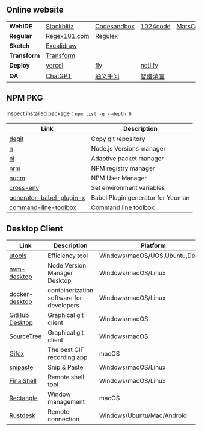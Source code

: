 ## Online website

<table style="margin-left: auto; margin-right: auto;">
  <tr>
      <td><strong>WebIDE</strong></td>
      <td>
          <a target="_blank" href="https://stackblitz.com/">Stackblitz</a>
      </td>
      <td>
          <a target="_blank" href="https://codesandbox.io/">Codesandbox</a>
      </td>
      <td>
          <a target="_blank" href="https://1024code.com/">1024code</a>
      </td> 
      <td>
          <a target="_blank" href="https://www.marscode.com/">MarsCode</a>
      </td>
  </tr>
  <tr>
      <td><strong>Regular</strong></td>
      <td>
          <a target="_blank" href="https://regex101.com/">Regex101.com</a>
      </td>
      <td>
          <a target="_blank" href="https://jex.im/regulex/">Regulex</a>
      </td>
      <td></td>
      <td></td>
  </tr>
  <tr>
      <td><strong>Sketch</strong></td>
      <td>
          <a target="_blank" href="https://board.dooring.vip/">Excalidraw</a>
      </td>
      <td></td>
      <td></td>
      <td></td>
  </tr>
  <tr>
      <td><strong>Transform</strong></td>
      <td>
          <a target="_blank" href="https://transform.tools/">Transform</a>
      </td>
      <td></td>
      <td></td>
      <td></td>
  </tr>
  <tr>
      <td><strong>Deploy</strong></td>
      <td>
          <a target="_blank" href="https://vercel.com">vercel</a>
      </td>
      <td>
          <a target="_blank" href="https://fly.io/">fly</a>
      </td>
      <td>
          <a target="_blank" href="https://www.netlify.com/">netlify</a>
      </td>
      <td></td>
  </tr>
  <tr>
      <td><strong>QA</strong></td>
      <td>
          <a target="_blank" href="https://chat.openai.com/">ChatGPT</a>
      </td>
      <td>
          <a target="_blank" href="https://tongyi.aliyun.com/qianwen/">通义千问</a>
      </td>
      <td>
          <a target="_blank" href="https://chatglm.cn/main/alltoolsdetail">智谱清言</a>
      </td>
      <td></td>
  </tr>
</table>

## NPM PKG
Inspect installed package：`npm list -g --depth 0`

| Link | Description |
|------|-------------|
|[degit](https://www.npmjs.com/package/degit)|Copy git repository|
|[n](https://www.npmjs.com/package/n)|Node.js Versions manager|
|[ni](https://www.npmjs.com/package/@antfu/ni)|Adaptive packet manager|
|[nrm](https://www.npmjs.com/package/nrm)|NPM registry manager|
|[nucm](https://www.npmjs.com/package/nucm)|NPM User Manager|
|[cross-env](https://www.npmjs.com/package/cross-env)|Set environment variables|
|[generator-babel-plugin-x](https://www.npmjs.com/package/generator-babel-plugin-x)|Babel Plugin generator for Yeoman|
|[command-line-toolbox](https://www.npmjs.com/package/command-line-toolbox)|Command line toolbox|

## Desktop Client

| Link | Description | Platform |
|------|-------------|----------|
|[utools](https://www.u.tools/)|Efficiency tool|Windows/macOS/UOS,Ubuntu,Deepin|
|[nvm-desktop](https://github.com/1111mp/nvm-desktop)|Node Version Manager Desktop|Windows/macOS/Linux|
|[docker-desktop](https://www.docker.com/products/docker-desktop/)|containerization software for developers|Windows/macOS/Linux|
|[GitHub Desktop](https://desktop.github.com/)|Graphical git client|Windows/macOS|
|[SourceTree](https://www.sourcetreeapp.com/)|Graphical git client|Windows/macOS|
|[Gifox](https://gifox.app/)|The best GIF recording app|macOS|
|[snipaste](https://www.snipaste.com/index.html)|Snip & Paste|Windows/macOS/Linux|
|[FinalShell](https://www.hostbuf.com/c/131.html)|Remote shell tool|Windows/macOS/Linux|
|[Rectangle](https://rectangleapp.com/)|Window management|macOS|
|[Rustdesk](https://rustdesk.com/)|Remote connection|Windows/Ubuntu/Mac/Android|
